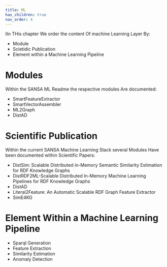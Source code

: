 ```yaml
---
title: ML
has_children: true
nav_order: 4
---
```

Itn THis chapter We order the content Of machine Learning Layer By:
- Module
- Scietidic Publication
- Element within a Machine Learning Pipeline

# Modules
Within the SANSA ML Readme the respective modules Are documented:
- SmartFeatureExtractor
- SmartVectorAssembler
- ML2Graph
- DistAD

# Scientific Publication
Within the current SANSA Machine Learning Stack several Modules Have been documented within Scientific Papers:
- DistSim: Scalable Distributed in-Memory Semantic Similarity Estimation for RDF Knowledge Graphs
- DistRDF2ML-Scalable Distributed In-Memory Machine Learning Pipelines for RDF Knowledge Graphs
- DistAD
- Literal2Feature: An Automatic Scalable RDF Graph Feature Extractor
- SimE4KG

# Element Within a Machine Learning Pipeline
- Sparql Generation
- Feature Extraction
- Similarity Estimation
- Anomaly Detection
